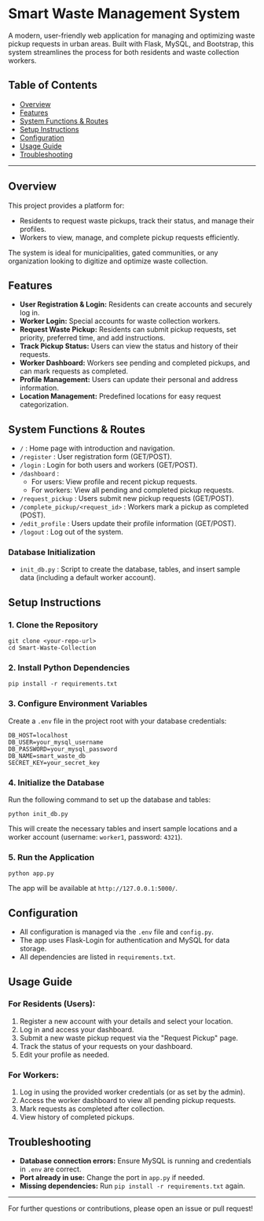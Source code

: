 # Smart Waste Management System

A modern, user-friendly web application for managing and optimizing waste pickup requests in urban areas. Built with Flask, MySQL, and Bootstrap, this system streamlines the process for both residents and waste collection workers.

## Table of Contents
- [Overview](#overview)
- [Features](#features)
- [System Functions & Routes](#system-functions--routes)
- [Setup Instructions](#setup-instructions)
- [Configuration](#configuration)
- [Usage Guide](#usage-guide)
- [Troubleshooting](#troubleshooting)

---

## Overview
This project provides a platform for:
- Residents to request waste pickups, track their status, and manage their profiles.
- Workers to view, manage, and complete pickup requests efficiently.

The system is ideal for municipalities, gated communities, or any organization looking to digitize and optimize waste collection.

## Features
- **User Registration & Login:** Residents can create accounts and securely log in.
- **Worker Login:** Special accounts for waste collection workers.
- **Request Waste Pickup:** Residents can submit pickup requests, set priority, preferred time, and add instructions.
- **Track Pickup Status:** Users can view the status and history of their requests.
- **Worker Dashboard:** Workers see pending and completed pickups, and can mark requests as completed.
- **Profile Management:** Users can update their personal and address information.
- **Location Management:** Predefined locations for easy request categorization.

## System Functions & Routes
- `/` : Home page with introduction and navigation.
- `/register` : User registration form (GET/POST).
- `/login` : Login for both users and workers (GET/POST).
- `/dashboard` :
  - For users: View profile and recent pickup requests.
  - For workers: View all pending and completed pickup requests.
- `/request_pickup` : Users submit new pickup requests (GET/POST).
- `/complete_pickup/<request_id>` : Workers mark a pickup as completed (POST).
- `/edit_profile` : Users update their profile information (GET/POST).
- `/logout` : Log out of the system.

### Database Initialization
- `init_db.py` : Script to create the database, tables, and insert sample data (including a default worker account).

## Setup Instructions

### 1. Clone the Repository
```
git clone <your-repo-url>
cd Smart-Waste-Collection
```

### 2. Install Python Dependencies
```
pip install -r requirements.txt
```

### 3. Configure Environment Variables
Create a `.env` file in the project root with your database credentials:
```
DB_HOST=localhost
DB_USER=your_mysql_username
DB_PASSWORD=your_mysql_password
DB_NAME=smart_waste_db
SECRET_KEY=your_secret_key
```

### 4. Initialize the Database
Run the following command to set up the database and tables:
```
python init_db.py
```
This will create the necessary tables and insert sample locations and a worker account (username: `worker1`, password: `4321`).

### 5. Run the Application
```
python app.py
```
The app will be available at `http://127.0.0.1:5000/`.

## Configuration
- All configuration is managed via the `.env` file and `config.py`.
- The app uses Flask-Login for authentication and MySQL for data storage.
- All dependencies are listed in `requirements.txt`.

## Usage Guide
### For Residents (Users):
1. Register a new account with your details and select your location.
2. Log in and access your dashboard.
3. Submit a new waste pickup request via the "Request Pickup" page.
4. Track the status of your requests on your dashboard.
5. Edit your profile as needed.

### For Workers:
1. Log in using the provided worker credentials (or as set by the admin).
2. Access the worker dashboard to view all pending pickup requests.
3. Mark requests as completed after collection.
4. View history of completed pickups.

## Troubleshooting
- **Database connection errors:** Ensure MySQL is running and credentials in `.env` are correct.
- **Port already in use:** Change the port in `app.py` if needed.
- **Missing dependencies:** Run `pip install -r requirements.txt` again.

---

For further questions or contributions, please open an issue or pull request! 